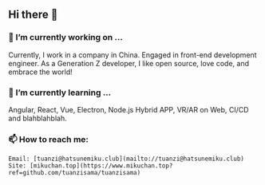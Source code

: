 ## Hi there 👋

### 🔭 I’m currently working on ...
  Currently, I work in a company in China. Engaged in front-end development engineer. As a Generation Z developer, I like open source, love code, and embrace the world!
  
### 🌱 I’m currently learning ...
  Angular, React, Vue, Electron, Node.js Hybrid APP, VR/AR on Web, CI/CD and blahblahblah.
  
### 📫 How to reach me: 
    Email: [tuanzi@hatsunemiku.club](mailto://tuanzi@hatsunemiku.club)
    Site: [mikuchan.top](https://www.mikuchan.top?ref=github.com/tuanzisama/tuanzisama)
